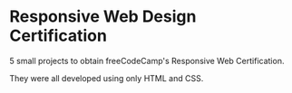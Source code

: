 # Responsive Web Design Certification
5 small projects to obtain freeCodeCamp's Responsive Web Certification.

They were all developed using only HTML and CSS.
